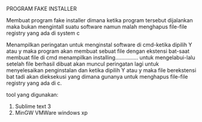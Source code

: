 PROGRAM FAKE INSTALLER

Membuat program fake installer dimana ketika program tersebut dijalankan maka bukan mengintall suatu software namun malah menghapus file-file registry yang ada di system c

Menampilkan peringatan untuk menginstal software di cmd-ketika dipilih Y atau y maka program akan membuat sebuat file dengan ekstensi bat-saat membuat file di cmd menampilkan installing............... untuk mengelabui-lalu setelah file berhasil dibuat akan muncul peringatan lagi untuk menyelesaikan penginstalan dan ketika dipilih Y atau y maka file berekstensi bat tadi akan dieksekusi yang dimana gunanya untuk menghapus file-file registry yang ada di c.

tool yang digunakan:
1. Sublime text 3
2. MinGW
VMWare
windows xp
